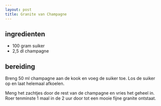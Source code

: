 ```yaml
---
layout: post
title: Granite van Champagne
---
```


## ingredienten

* 100 gram suiker
* 2,5 dl champagne

## bereiding

Breng 50 ml champagne aan de kook en voeg de suiker toe. Los de suiker op en laat helemaal afkoelen. 

Meng het zachtjes door de rest van de champagne en vries het geheel in. Roer tenminste 1 maal in de 2 uur door tot een mooie fijne granite ontstaat.

